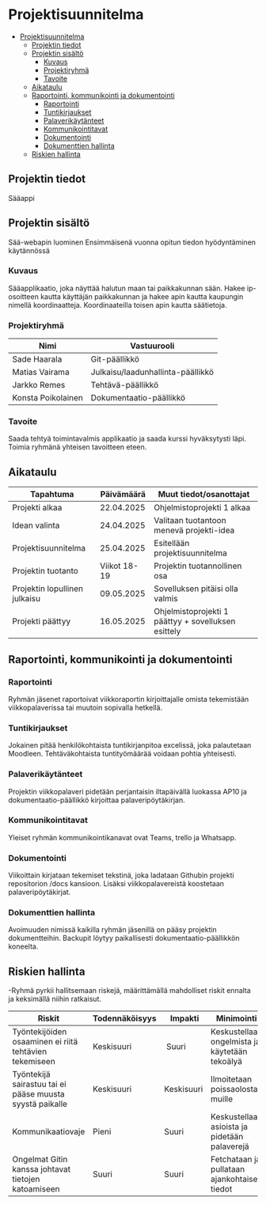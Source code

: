 # Projektisuunnitelma

- [Projektisuunnitelma](#projektisuunnitelma)
  - [Projektin tiedot](#projektin-tiedot)
  - [Projektin sisältö](#projektin-sisältö)
    - [Kuvaus](#kuvaus)
    - [Projektiryhmä](#projektiryhmä)
    - [Tavoite](#tavoite)
  - [Aikataulu](#aikataulu)
  - [Raportointi, kommunikointi ja dokumentointi](#raportointi-kommunikointi-ja-dokumentointi)
    - [Raportointi](#raportointi)
    - [Tuntikirjaukset](#tuntikirjaukset)
    - [Palaverikäytänteet](#palaverikäytänteet)
    - [Kommunikointitavat](#kommunikointitavat)
    - [Dokumentointi](#dokumentointi)
    - [Dokumenttien hallinta](#dokumenttien-hallinta)
  - [Riskien hallinta](#riskien-hallinta)

## Projektin tiedot

Sääappi



## Projektin sisältö
Sää-webapin luominen
Ensimmäisenä vuonna opitun tiedon hyödyntäminen käytännössä


### Kuvaus

Sääapplikaatio, joka näyttää halutun maan tai paikkakunnan sään.
Hakee ip-osoitteen kautta käyttäjän paikkakunnan ja hakee apin kautta kaupungin nimellä koordinaatteja.
Koordinaateilla toisen apin kautta säätietoja.

### Projektiryhmä


| Nimi           | Vastuurooli          |
| -------------- | -------------------- |
| Sade Haarala   | Git-päällikkö        |
| Matias Vairama | Julkaisu/laadunhallinta-päällikkö |
| Jarkko Remes   | Tehtävä-päällikkö    |
| Konsta Poikolainen | Dokumentaatio-päällikkö |

### Tavoite

Saada tehtyä toimintavalmis applikaatio ja saada kurssi hyväksytysti läpi.
Toimia ryhmänä yhteisen tavoitteen eteen.

## Aikataulu


| Tapahtuma        | Päivämäärä | Muut tiedot/osanottajat                  |
| ---------------- | ---------- | ---------------------------------------- |
| Projekti alkaa   | 22.04.2025 | Ohjelmistoprojekti 1 alkaa               |
| Idean valinta    | 24.04.2025 | Valitaan tuotantoon menevä projekti-idea 
| Projektisuunnitelma | 25.04.2025 | Esitellään projektisuunnitelma |
| Projektin tuotanto | Viikot 18-19 | Projektin tuotannollinen osa         |
| Projektin lopullinen julkaisu | 09.05.2025 | Sovelluksen pitäisi olla valmis |
| Projekti päättyy | 16.05.2025 | Ohjelmistoprojekti 1 päättyy + sovelluksen esittely |

## Raportointi, kommunikointi ja dokumentointi

### Raportointi

Ryhmän jäsenet raportoivat viikkoraportin kirjoittajalle omista tekemistään viikkopalaverissa tai muutoin sopivalla hetkellä.

### Tuntikirjaukset

Jokainen pitää henkilökohtaista tuntikirjanpitoa excelissä, joka palautetaan Moodleen.
Tehtäväkohtaista tuntityömäärää voidaan pohtia yhteisesti.

### Palaverikäytänteet

Projektin viikkopalaveri pidetään perjantaisin iltapäivällä luokassa AP10 ja dokumentaatio-päällikkö kirjoittaa palaveripöytäkirjan.

### Kommunikointitavat

Yleiset ryhmän kommunikointikanavat ovat Teams, trello ja Whatsapp.

### Dokumentointi

Viikoittain kirjataan tekemiset tekstinä, joka ladataan Githubin projekti repositorion /docs kansioon.
Lisäksi viikkopalavereistä koostetaan palaveripöytäkirjat.

### Dokumenttien hallinta

Avoimuuden nimissä kaikilla ryhmän jäsenillä on pääsy projektin dokumentteihin.
Backupit löytyy paikallisesti dokumentaatio-päällikkön koneelta.

## Riskien hallinta

-Ryhmä pyrkii hallitsemaan riskejä, määrittämällä mahdolliset riskit ennalta ja keksimällä niihin ratkaisut.


| Riskit                                                       | Todennäköisyys |  Impakti | Minimointi                             |
| ------------------------------------------------------------ | -------------- | -------- | -------------------------------------- |
| Työntekijöiden osaaminen ei riitä tehtävien tekemiseen       | Keskisuuri     |  Suuri   | Keskustellaan ongelmista ja käytetään tekoälyä |
| Työntekijä sairastuu tai ei pääse muusta syystä paikalle     | Keskisuuri     | Keskisuuri | Ilmoitetaan poissaolosta muille |
| Kommunikaatiovaje                                            | Pieni          | Suuri    | Keskustellaan asioista ja pidetään palaverejä |
| Ongelmat Gitin kanssa johtavat tietojen katoamiseen          | Suuri          | Suuri    | Fetchataan ja pullataan ajankohtaiset tiedot  |
